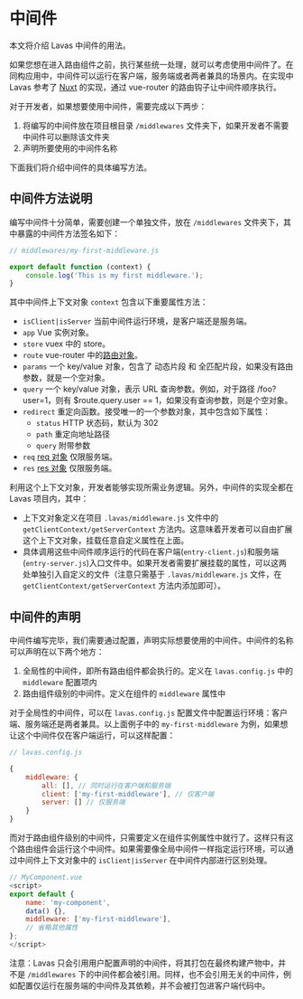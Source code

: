 # 中间件

本文将介绍 Lavas 中间件的用法。

如果您想在进入路由组件之前，执行某些统一处理，就可以考虑使用中间件了。在同构应用中，中间件可以运行在客户端，服务端或者两者兼具的场景内。在实现中 Lavas 参考了 [Nuxt](https://zh.nuxtjs.org/guide/routing#中间件) 的实现，通过 vue-router 的路由钩子让中间件顺序执行。

对于开发者，如果想要使用中间件，需要完成以下两步：

1. 将编写的中间件放在项目根目录 `/middlewares` 文件夹下，如果开发者不需要中间件可以删除该文件夹
2. 声明所要使用的中间件名称

下面我们将介绍中间件的具体编写方法。

## 中间件方法说明

编写中间件十分简单，需要创建一个单独文件，放在 `/middlewares` 文件夹下，其中暴露的中间件方法签名如下：
```javascript
// middlewares/my-first-middleware.js

export default function (context) {
    console.log('This is my first middleware.');
}
```

其中中间件上下文对象 `context` 包含以下重要属性方法：

* `isClient|isServer` 当前中间件运行环境，是客户端还是服务端。
* `app` Vue 实例对象。
* `store` vuex 中的 store。
* `route` vue-router 中的[路由对象](https://router.vuejs.org/zh-cn/api/route-object.html)。
* `params` 一个 key/value 对象，包含了 动态片段 和 全匹配片段，如果没有路由参数，就是一个空对象。
* `query` 一个 key/value 对象，表示 URL 查询参数。例如，对于路径 /foo?user=1，则有 $route.query.user == 1，如果没有查询参数，则是个空对象。
* `redirect` 重定向函数。接受唯一的一个参数对象，其中包含如下属性：
    * `status` HTTP 状态码，默认为 302
    * `path` 重定向地址路径
    * `query` 附带参数
* `req` [req 对象](https://expressjs.com/en/api.html#req) 仅限服务端。
* `res` [res 对象](https://expressjs.com/en/api.html#res) 仅限服务端。

利用这个上下文对象，开发者能够实现所需业务逻辑。另外，中间件的实现全都在 Lavas 项目内，其中：

* 上下文对象定义在项目 `.lavas/middleware.js` 文件中的 `getClientContext/getServerContext` 方法内。这意味着开发者可以自由扩展这个上下文对象，挂载任意自定义属性在上面。
* 具体调用这些中间件顺序运行的代码在客户端(`entry-client.js`)和服务端(`entry-server.js`)入口文件中。如果开发者需要扩展挂载的属性，可以这两处单独引入自定义的文件（注意只需基于 `.lavas/middleware.js` 文件，在 `getClientContext/getServerContext` 方法内添加即可）。

## 中间件的声明

中间件编写完毕，我们需要通过配置，声明实际想要使用的中间件。中间件的名称可以声明在以下两个地方：

1. 全局性的中间件，即所有路由组件都会执行的。定义在 `lavas.config.js` 中的 `middleware` 配置项内
2. 路由组件级别的中间件。定义在组件的 `middleware` 属性中

对于全局性的中间件，可以在 `lavas.config.js` 配置文件中配置运行环境：客户端、服务端还是两者兼具。以上面例子中的 `my-first-middleware` 为例，如果想让这个中间件仅在客户端运行，可以这样配置：
```javascript
// lavas.config.js

{
    middleware: {
        all: [], // 同时运行在客户端和服务端
        client: ['my-first-middleware'], // 仅客户端
        server: [] // 仅服务端
    }
}
```

而对于路由组件级别的中间件，只需要定义在组件实例属性中就行了。这样只有这个路由组件会运行这个中间件。如果需要像全局中间件一样指定运行环境，可以通过中间件上下文对象中的 `isClient|isServer` 在中间件内部进行区别处理。
```javascript
// MyComponent.vue
<script>
export default {
    name: 'my-component',
    data() {},
    middleware: ['my-first-middleware'],
    // 省略其他属性
};
</script>
```

注意：Lavas 只会引用用户配置声明的中间件，将其打包在最终构建产物中，并不是 `/middlewares` 下的中间件都会被引用。同样，也不会引用无关的中间件，例如配置仅运行在服务端的中间件及其依赖，并不会被打包进客户端代码中。

